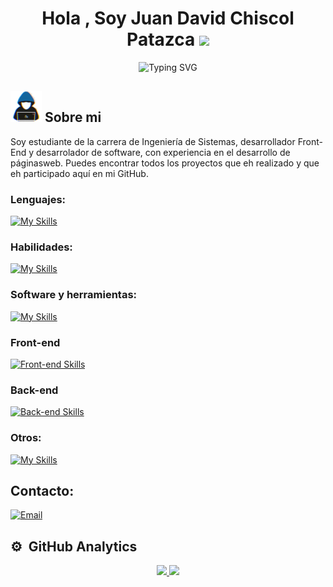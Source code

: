 <h1 align="center"><b>Hola , Soy Juan David Chiscol Patazca </b><img src="https://media.giphy.com/media/hvRJCLFzcasrR4ia7z/giphy.gif" width="35"></h1>
<p align="center">
  <img src="https://readme-typing-svg.herokuapp.com?font=Time+New+Roman&color=cyan&size=30&center=true&vCenter=true&width=900&height=100&lines=Soy+Estudiante+de+la+carrera+de+Ingeniería+de+Sistemas;Desarrollador+Front-End+%E2%9D%A4;Me+gusta+desarrollar+p%C3%A1ginas+web." alt="Typing SVG">
</p>

## <picture><img src = "https://github.com/0xAbdulKhalid/0xAbdulKhalid/raw/main/assets/mdImages/about_me.gif" width = 50px></picture> **Sobre mi**

Soy estudiante de la carrera de Ingeniería de Sistemas, desarrollador Front-End y desarrolador de software, con experiencia en el desarrollo de páginasweb. Puedes encontrar todos los proyectos que eh realizado y que eh participado aquí en mi GitHub.

### Lenguajes:
[![My Skills](https://skillicons.dev/icons?i=py,java,js,css&perline=4)](https://skillicons.dev)
### Habilidades:
[![My Skills](https://skillicons.dev/icons?i=git,github&perline=9)](https://skillicons.dev)
### Software y herramientas:
[![My Skills](https://skillicons.dev/icons?i=vscode,figma,visualstudio&perline=5)](https://skillicons.dev)

### Front-end
[![Front-end Skills](https://skillicons.dev/icons?i=html,tailwind,bootstrap,react,vite&perline=5)](https://skillicons.dev)
  
### Back-end
[![Back-end Skills](https://skillicons.dev/icons?i=flask,django,postgres,mysql&perline=6)](https://skillicons.dev)
### Otros:
[![My Skills](https://skillicons.dev/icons?i=photoshop&perline=5)](https://skillicons.dev)

## Contacto:
<a href="mailto:chiscolpatazcajuandavid@gmail.com"><img alt="Email" src="https://img.shields.io/badge/Email-chiscolpatazcajuandavid@gmail.com-blue?style=flat-square&logo=gmail"></a>

## ⚙️ &nbsp;GitHub Analytics

<p align="center">
  <a href="https://github.com/juanchiscol">
    <img height="180em" src="https://github-readme-stats-eight-theta.vercel.app/api?username=AprendeIngenia&show_icons=true&theme=algolia&include_all_commits=true&count_private=true"/>
    <img height="180em" src="https://github-readme-stats-eight-theta.vercel.app/api/top-langs/?username=AprendeIngenia&layout=compact&langs_count=8&theme=algolia"/>
  </a>
</p>
